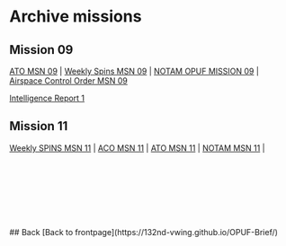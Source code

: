 # Archive missions


## Mission 09

[ATO MSN 09](/OPUF-Brief/Docs/ATO/ATO_9.html) | [Weekly Spins MSN 09](/OPUF-Brief//Docs/SPINS_09.html) | [NOTAM OPUF MISSION 09](/OPUF-Brief/Docs/NOTAM/NOTAM_09.html) | [Airspace Control Order MSN 09](/OPUF-Brief/Docs/ACO/ACO_9.html)

[Intelligence Report 1](/OPUF-Brief/Docs/INTEL/INTEL_MSN10.html)


## Mission 11
[Weekly SPINS MSN 11](/OPUF-Brief/Docs/SPINS_10.html) | [ACO MSN 11](/OPUF-Brief/Docs/ACO/ACO_10.html) | [ATO MSN 11](/OPUF-Brief/Docs/ATO/ATO_11.html) | [NOTAM MSN 11](/OPUF-Brief/Docs/NOTAM/NOTAM_11.html) |

<br>
<br>
<br>
<br>
<br>
<br>
<br>
## Back
[Back to frontpage](https://132nd-vwing.github.io/OPUF-Brief/)